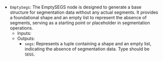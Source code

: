 - `EmptySegs`: The EmptySEGS node is designed to generate a base structure for segmentation data without any actual segments. It provides a foundational shape and an empty list to represent the absence of segments, serving as a starting point or placeholder in segmentation operations.
    - Inputs:
    - Outputs:
        - `segs`: Represents a tuple containing a shape and an empty list, indicating the absence of segmentation data. Type should be `SEGS`.
